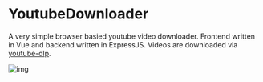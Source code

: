 ﻿# YoutubeDownloader

A very simple browser basied youtube video downloader. Frontend written in Vue and backend written in ExpressJS. Videos are downloaded via [youtube-dlp](https://github.com/yt-dlp/yt-dlp).

![img](https://cdn.upload.systems/uploads/zUn9gUlj.png)
